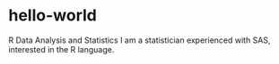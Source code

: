 # hello-world
R Data Analysis and Statistics
I am a statistician experienced with SAS, interested in the R language.
